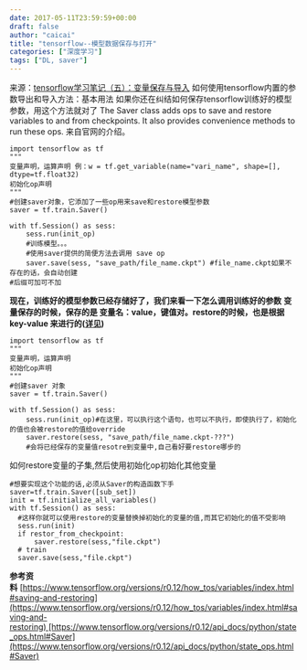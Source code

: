 ```yaml
---
date: 2017-05-11T23:59:59+00:00
draft: false
author: "caicai"
title: "tensorflow--模型数据保存与打开"
categories: ["深度学习"]
tags: ["DL, saver"] 
---
```


来源：[tensorflow学习笔记（五）：变量保存与导入](http://blog.csdn.net/u012436149/article/details/52883747)
如何使用tensorflow内置的参数导出和导入方法：基本用法
如果你还在纠结如何保存tensorflow训练好的模型参数，用这个方法就对了
The Saver class adds ops to save and restore variables to and from checkpoints. It also provides convenience methods to run these ops.
来自官网的介绍。
```
import tensorflow as tf
"""
变量声明，运算声明 例：w = tf.get_variable(name="vari_name", shape=[], dtype=tf.float32)
初始化op声明
"""
#创建saver对象，它添加了一些op用来save和restore模型参数
saver = tf.train.Saver()

with tf.Session() as sess:
    sess.run(init_op)
    #训练模型。。。
    #使用saver提供的简便方法去调用 save op
    saver.save(sess, "save_path/file_name.ckpt") #file_name.ckpt如果不存在的话，会自动创建
#后缀可加可不加
```
**现在，训练好的模型参数已经存储好了，我们来看一下怎么调用训练好的参数** **变量保存的时候，保存的是 变量名：value，键值对。restore的时候，也是根据key-value
来进行的([详见](http://blog.csdn.net/u012436149/article/details/56665612))**
```
import tensorflow as tf
"""
变量声明，运算声明
初始化op声明
"""
#创建saver 对象
saver = tf.train.Saver()

with tf.Session() as sess:
    sess.run(init_op)#在这里，可以执行这个语句，也可以不执行，即使执行了，初始化的值也会被restore的值给override
    saver.restore(sess, "save_path/file_name.ckpt-???") 
    #会将已经保存的变量值resotre到变量中,自己看好要restore哪步的 
```
如何restore变量的子集,然后使用初始化op初始化其他变量
```
#想要实现这个功能的话,必须从Saver的构造函数下手
saver=tf.train.Saver([sub_set])
init = tf.initialize_all_variables()
with tf.Session() as sess:
  #这样你就可以使用restore的变量替换掉初始化的变量的值,而其它初始化的值不受影响
  sess.run(init)
  if restor_from_checkpoint:
      saver.restore(sess,"file.ckpt")
  # train
  saver.save(sess,"file.ckpt")
```
**参考资料** [https://www.tensorflow.org/versions/r0.12/how_tos/variables/index.html#saving-and-restoring](https://www.tensorflow.org/versions/r0.12/how_tos/variables/index.html#saving-and-restoring) [https://www.tensorflow.org/versions/r0.12/api_docs/python/state_ops.html#Saver](https://www.tensorflow.org/versions/r0.12/api_docs/python/state_ops.html#Saver)
